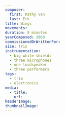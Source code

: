 ```yaml
---
composer:
  first: Kathy van
  last: Eck
title: Wings
movements:
duration: 8 minutes
yearComposed: 2008
commissionedOrWrittenFor:
size: trio
instrumentation:
  - big white shields
  - three microphones
  - one loudspeaker
  - three performers
tags:
  - trio
  - electronics
media:
  - title:
    url:
headerImage:
thumbnailImage:
---
```

